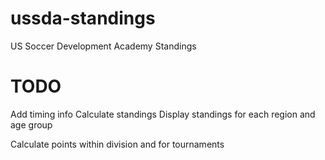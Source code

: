 # ussda-standings
US Soccer Development Academy Standings

# TODO
Add timing info
Calculate standings
Display standings for each region and age group

Calculate points within division and for tournaments
